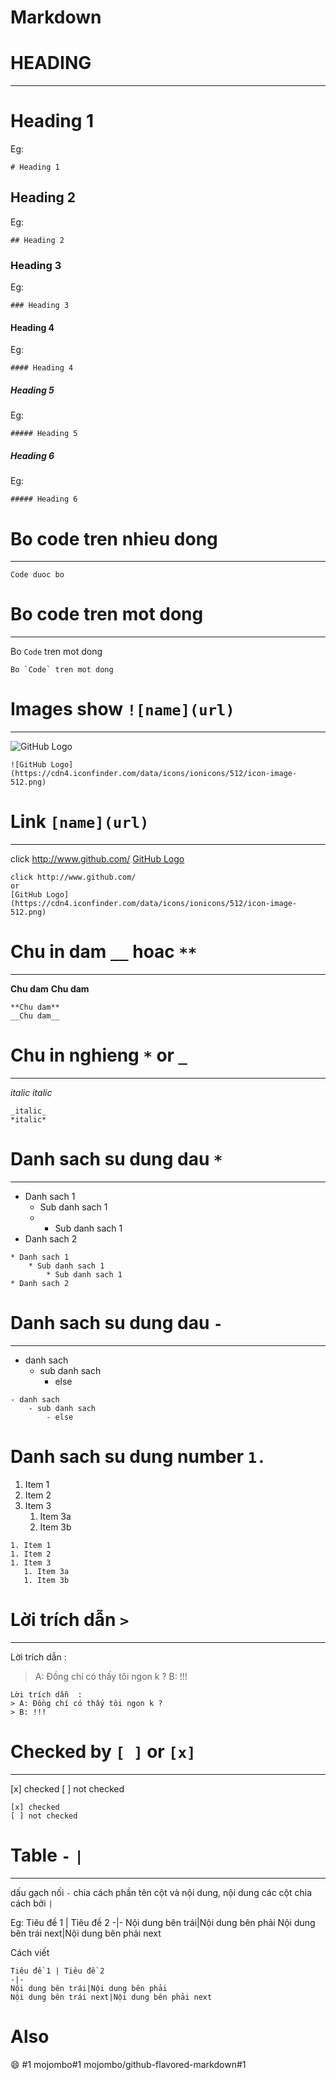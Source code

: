 # Markdown
# HEADING
---
# Heading 1
Eg:
```
# Heading 1
```

## Heading 2
Eg:
```
## Heading 2
```
### Heading 3
Eg:
```
### Heading 3
```

#### Heading 4
Eg:
```
#### Heading 4
```

##### Heading 5
Eg:
```
##### Heading 5
```

##### Heading 6
Eg:
```
##### Heading 6
```

# Bo code tren nhieu dong
---
```
Code duoc bo
```

# Bo code tren mot dong 
---
Bo `Code` tren mot dong
```
Bo `Code` tren mot dong
```

# Images show `![name](url)`
---

![GitHub Logo](https://cdn4.iconfinder.com/data/icons/ionicons/512/icon-image-512.png)

```
![GitHub Logo](https://cdn4.iconfinder.com/data/icons/ionicons/512/icon-image-512.png)

```
# Link `[name](url)`
---
click http://www.github.com/
[GitHub Logo](https://cdn4.iconfinder.com/data/icons/ionicons/512/icon-image-512.png)

```
click http://www.github.com/
or
[GitHub Logo](https://cdn4.iconfinder.com/data/icons/ionicons/512/icon-image-512.png)

```
# Chu in dam `__` hoac `**`
---
**Chu dam**
__Chu dam__
```
**Chu dam**
__Chu dam__
```

# Chu in nghieng `*` or `_`
---
_italic_
*italic*
```
_italic_
*italic*
```

# Danh sach su dung dau `*`
---
* Danh sach 1
    * Sub danh sach 1
    * * Sub danh sach 1
* Danh sach 2

```
* Danh sach 1
    * Sub danh sach 1
        * Sub danh sach 1
* Danh sach 2
```

# Danh sach su dung dau `-`
---
- danh sach
    - sub danh sach
        - else
```
- danh sach
    - sub danh sach
        - else
```

# Danh sach su dung number `1.`
1. Item 1
1. Item 2
1. Item 3
   1. Item 3a
   1. Item 3b
```
1. Item 1
1. Item 2
1. Item 3
   1. Item 3a
   1. Item 3b
```
# Lời trích dẫn `>`
---
Lời trích dẫn  :
> A: Đồng chí có thấy tôi ngon k ?
> B: !!!

```
Lời trích dẫn  :
> A: Đồng chí có thấy tôi ngon k ?
> B: !!!
```

# Checked by `[ ]` or `[x]`
---
[x] checked
[ ] not checked
```
[x] checked
[ ] not checked
```

# Table `-` `|`
---
dấu gạch nối `-`  chia cách phần tên cột và nội dung, nội dung các cột chia cách bởi `|`

Eg:
Tiêu đề 1 | Tiêu đề 2
-|-
Nội dung bên trái|Nội dung bên phải
Nội dung bên trái next|Nội dung bên phải next

Cách viết
```
Tiêu đề 1 | Tiêu đề 2
-|-
Nội dung bên trái|Nội dung bên phải
Nội dung bên trái next|Nội dung bên phải next
```

# Also
:smile:
#1
mojombo#1
mojombo/github-flavored-markdown#1


